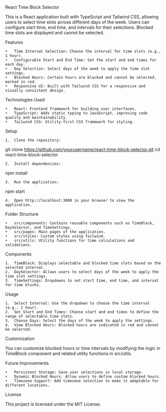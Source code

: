 React Time Block Selector

This is a React application built with TypeScript and Tailwind CSS, allowing users to select time slots across different days of the week. Users can configure start time, end time, and intervals for their selections. Blocked time slots are displayed and cannot be selected.

Features

	•	Time Interval Selection: Choose the interval for time slots (e.g., 1 hour).
	•	Configurable Start and End Time: Set the start and end times for each day.
	•	Day Selection: Select days of the week to apply the time slot settings.
	•	Blocked Hours: Certain hours are blocked and cannot be selected, marked in red.
	•	Responsive UI: Built with Tailwind CSS for a responsive and visually consistent design.

Technologies Used

	•	React: Frontend framework for building user interfaces.
	•	TypeScript: Adds static typing to JavaScript, improving code quality and maintainability.
	•	Tailwind CSS: Utility-first CSS framework for styling.

Setup

	1.	Clone the repository:

git clone https://github.com/yourusername/react-time-block-selector.git
cd react-time-block-selector


	2.	Install dependencies:

npm install


	3.	Run the application:

npm start


	4.	Open http://localhost:3000 in your browser to view the application.

Folder Structure

	•	src/components: Contains reusable components such as TimeBlock, DaySelector, and TimeSettings.
	•	src/pages: Main pages of the application.
	•	src/styles: Custom styles using Tailwind.
	•	src/utils: Utility functions for time calculations and validations.

Components

	1.	TimeBlock: Displays selectable and blocked time slots based on the selected interval.
	2.	DaySelector: Allows users to select days of the week to apply the time slot settings.
	3.	TimeSettings: Dropdowns to set start time, end time, and interval for time blocks.

Usage

	1.	Select Interval: Use the dropdown to choose the time interval (e.g., 1 hour).
	2.	Set Start and End Times: Choose start and end times to define the range of selectable time slots.
	3.	Choose Days: Select the days of the week to apply the settings.
	4.	View Blocked Hours: Blocked hours are indicated in red and cannot be selected.

Customization

You can customize blocked hours or time intervals by modifying the logic in TimeBlock component and related utility functions in src/utils.

Future Improvements

	•	Persistent Storage: Save user selections in local storage.
	•	Dynamic Blocked Hours: Allow users to define custom blocked hours.
	•	Timezone Support: Add timezone selection to make it adaptable for different locations.

License

This project is licensed under the MIT License.